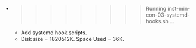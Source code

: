 * >>>>>>>>> Running inst-min-con-03-systemd-hooks.sh ...
  * Add systemd hook scripts.
  * Disk size = 1820512K. Space Used = 36K.
